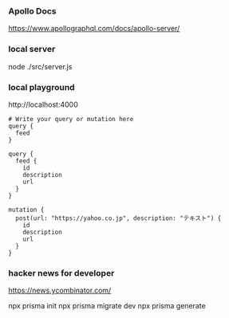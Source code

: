 ### Apollo Docs
https://www.apollographql.com/docs/apollo-server/

### local server
node ./src/server.js

### local playground
http://localhost:4000

```
# Write your query or mutation here
query {
  feed
}

query {
  feed {
    id
    description
    url
  }
}

mutation {
  post(url: "https://yahoo.co.jp", description: "テキスト") {
    id
    description
    url
  }
}
```

### hacker news for developer
https://news.ycombinator.com/

npx prisma init
npx prisma migrate dev
npx prisma generate